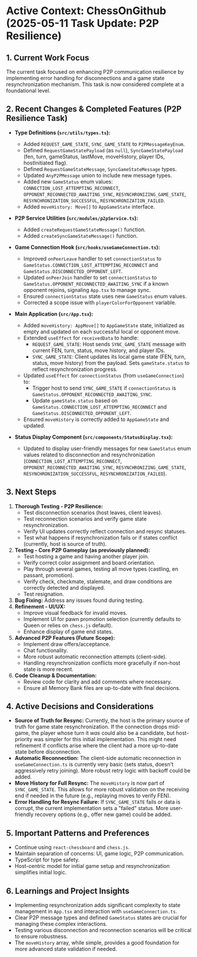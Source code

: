 # Active Context: ChessOnGithub (2025-05-11 Task Update: P2P Resilience)

## 1. Current Work Focus

The current task focused on enhancing P2P communication resilience by implementing error handling for disconnections and a game state resynchronization mechanism. This task is now considered complete at a foundational level.

## 2. Recent Changes & Completed Features (P2P Resilience Task)

- **Type Definitions (`src/utils/types.ts`):**
    - Added `REQUEST_GAME_STATE`, `SYNC_GAME_STATE` to `P2PMessageKeyEnum`.
    - Defined `RequestGameStatePayload` (as `null`), `SyncGameStatePayload` (fen, turn, gameStatus, lastMove, moveHistory, player IDs, hostInitiated flag).
    - Defined `RequestGameStateMessage`, `SyncGameStateMessage` types.
    - Updated `AnyP2PMessage` union to include new message types.
    - Added new `GameStatus` enum values: `CONNECTION_LOST_ATTEMPTING_RECONNECT`, `OPPONENT_RECONNECTED_AWAITING_SYNC`, `RESYNCHRONIZING_GAME_STATE`, `RESYNCHRONIZATION_SUCCESSFUL`, `RESYNCHRONIZATION_FAILED`.
    - Added `moveHistory: Move[]` to `AppGameState` interface.

- **P2P Service Utilities (`src/modules/p2pService.ts`):**
    - Added `createRequestGameStateMessage()` function.
    - Added `createSyncGameStateMessage()` function.

- **Game Connection Hook (`src/hooks/useGameConnection.ts`):**
    - Improved `onPeerLeave` handler to set `connectionStatus` to `GameStatus.CONNECTION_LOST_ATTEMPTING_RECONNECT` and `GameStatus.DISCONNECTED_OPPONENT_LEFT`.
    - Updated `onPeerJoin` handler to set `connectionStatus` to `GameStatus.OPPONENT_RECONNECTED_AWAITING_SYNC` if a known opponent rejoins, signaling `App.tsx` to manage sync.
    - Ensured `connectionStatus` state uses new `GameStatus` enum values.
    - Corrected a scope issue with `playerColorForOpponent` variable.

- **Main Application (`src/App.tsx`):**
    - Added `moveHistory: AppMove[]` to `AppGameState` state, initialized as empty and updated on each successful local or opponent move.
    - Extended `useEffect` for `receivedData` to handle:
        - `REQUEST_GAME_STATE`: Host sends `SYNC_GAME_STATE` message with current FEN, turn, status, move history, and player IDs.
        - `SYNC_GAME_STATE`: Client updates its local game state (FEN, turn, status, move history) from the payload. Sets `gameState.status` to reflect resynchronization progress.
    - Updated `useEffect` for `connectionStatus` (from `useGameConnection`) to:
        - Trigger host to send `SYNC_GAME_STATE` if `connectionStatus` is `GameStatus.OPPONENT_RECONNECTED_AWAITING_SYNC`.
        - Update `gameState.status` based on `GameStatus.CONNECTION_LOST_ATTEMPTING_RECONNECT` and `GameStatus.DISCONNECTED_OPPONENT_LEFT`.
    - Ensured `moveHistory` is correctly added to `AppGameState` and updated.

- **Status Display Component (`src/components/StatusDisplay.tsx`):**
    - Updated to display user-friendly messages for new `GameStatus` enum values related to disconnection and resynchronization (`CONNECTION_LOST_ATTEMPTING_RECONNECT`, `OPPONENT_RECONNECTED_AWAITING_SYNC`, `RESYNCHRONIZING_GAME_STATE`, `RESYNCHRONIZATION_SUCCESSFUL`, `RESYNCHRONIZATION_FAILED`).

## 3. Next Steps

1.  **Thorough Testing - P2P Resilience:**
    *   Test disconnection scenarios (host leaves, client leaves).
    *   Test reconnection scenarios and verify game state resynchronization.
    *   Verify UI updates correctly reflect connection and resync statuses.
    *   Test what happens if resynchronization fails or if states conflict (currently, host is source of truth).
2.  **Testing - Core P2P Gameplay (as previously planned):**
    *   Test hosting a game and having another player join.
    *   Verify correct color assignment and board orientation.
    *   Play through several games, testing all move types (castling, en passant, promotion).
    *   Verify check, checkmate, stalemate, and draw conditions are correctly detected and displayed.
    *   Test resignation.
3.  **Bug Fixing:** Address any issues found during testing.
4.  **Refinement - UI/UX:**
    *   Improve visual feedback for invalid moves.
    *   Implement UI for pawn promotion selection (currently defaults to Queen or relies on `chess.js` default).
    *   Enhance display of game end states.
5.  **Advanced P2P Features (Future Scope):**
    *   Implement draw offers/acceptance.
    *   Chat functionality.
    *   More robust automatic reconnection attempts (client-side).
    *   Handling resynchronization conflicts more gracefully if non-host state is more recent.
6.  **Code Cleanup & Documentation:**
    *   Review code for clarity and add comments where necessary.
    *   Ensure all Memory Bank files are up-to-date with final decisions.

## 4. Active Decisions and Considerations

- **Source of Truth for Resync:** Currently, the host is the primary source of truth for game state resynchronization. If the connection drops mid-game, the player whose turn it *was* could also be a candidate, but host-priority was simpler for this initial implementation. This might need refinement if conflicts arise where the client had a more up-to-date state before disconnection.
- **Automatic Reconnection:** The client-side automatic reconnection in `useGameConnection.ts` is currently very basic (sets status, doesn't aggressively retry joining). More robust retry logic with backoff could be added.
- **Move History for Full Resync:** The `moveHistory` is now part of `SYNC_GAME_STATE`. This allows for more robust validation on the receiving end if needed in the future (e.g., replaying moves to verify FEN).
- **Error Handling for Resync Failure:** If `SYNC_GAME_STATE` fails or data is corrupt, the current implementation sets a "failed" status. More user-friendly recovery options (e.g., offer new game) could be added.

## 5. Important Patterns and Preferences

- Continue using `react-chessboard` and `chess.js`.
- Maintain separation of concerns: UI, game logic, P2P communication.
- TypeScript for type safety.
- Host-centric model for initial game setup and resynchronization simplifies initial logic.

## 6. Learnings and Project Insights

- Implementing resynchronization adds significant complexity to state management in `App.tsx` and interaction with `useGameConnection.ts`.
- Clear P2P message types and defined `GameStatus` states are crucial for managing these complex interactions.
- Testing various disconnection and reconnection scenarios will be critical to ensure robustness.
- The `moveHistory` array, while simple, provides a good foundation for more advanced state validation if needed.